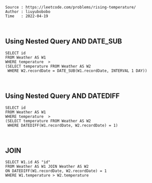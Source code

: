 ```
Source : https://leetcode.com/problems/rising-temperature/
Author : liuyubobobo
Time   : 2022-04-19
```

<br/>

## Using Nested Query AND DATE_SUB

```MySQL
SELECT id 
FROM Weather AS W1
WHERE temperature  > 
(SELECT temperature FROM Weather AS W2 
 WHERE W2.recordDate = DATE_SUB(W1.recordDate, INTERVAL 1 DAY))
```

<br/>

## Using Nested Query AND DATEDIFF

```MySQL
SELECT id 
FROM Weather AS W1
WHERE temperature  > 
(SELECT temperature FROM Weather AS W2 
 WHERE DATEDIFF(W1.recordDate, W2.recordDate) = 1)
```

<br/>

## JOIN

```MySQL
SELECT W1.id AS "id"
FROM Weather AS W1 JOIN Weather AS W2
ON DATEDIFF(W1.recordDate, W2.recordDate) = 1 
WHERE W1.temperature > W2.temperature
```